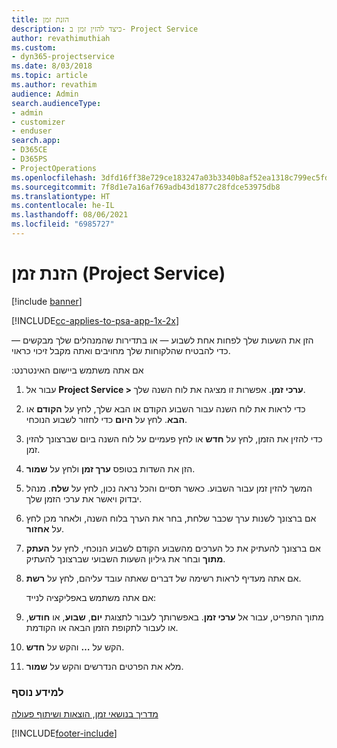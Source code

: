 ```yaml
---
title: הזנת זמן
description: כיצד להזין זמן ב- Project Service
author: revathimuthiah
ms.custom:
- dyn365-projectservice
ms.date: 8/03/2018
ms.topic: article
ms.author: revathim
audience: Admin
search.audienceType:
- admin
- customizer
- enduser
search.app:
- D365CE
- D365PS
- ProjectOperations
ms.openlocfilehash: 3dfd16ff38e729ce183247a03b3340b8af52ea1318c799ec5fd544d7b94086be
ms.sourcegitcommit: 7f8d1e7a16af769adb43d1877c28fdce53975db8
ms.translationtype: HT
ms.contentlocale: he-IL
ms.lasthandoff: 08/06/2021
ms.locfileid: "6985727"
---
```

# <a name="enter-time-project-service"></a>הזנת זמן (Project Service)

[!include [banner](../includes/psa-now-project-operations.md)]

[!INCLUDE[cc-applies-to-psa-app-1x-2x](../includes/cc-applies-to-psa-app-1x-2x.md)]

הזן את השעות שלך לפחות אחת לשבוע — או בתדירות שהמנהלים שלך מבקשים — כדי להבטיח שהלקוחות שלך מחויבים ואתה מקבל זיכוי כראוי.  
  
 אם אתה משתמש ‏‫ביישום האינטרנט:  
  
1. עבור אל **Project Service > ערכי זמן**. אפשרות זו מציגה את לוח השנה שלך.  
  
2. כדי לראות את לוח השנה עבור השבוע הקודם או הבא שלך, לחץ על **הקודם** או **הבא**. לחץ על **היום** כדי לחזור לשבוע הנוכחי.  
  
3. כדי להזין את הזמן, לחץ על **חדש** או לחץ פעמיים על לוח השנה ביום שברצונך להזין זמן.  
  
4. הזן את השדות בטופס **ערך זמן** ולחץ על **שמור**.  
  
5. המשך להזין זמן עבור השבוע. כאשר תסיים והכל נראה נכון, לחץ על **שלח**. מנהל יבדוק ויאשר את ערכי הזמן שלך.  
  
6. אם ברצונך לשנות ערך שכבר שלחת, בחר את הערך בלוח השנה, ולאחר מכן לחץ על **אחזור**.  
  
7. אם ברצונך להעתיק את כל הערכים מהשבוע הקודם לשבוע הנוכחי, לחץ על **העתק מתוך** ובחר את ‏‫גיליון השעות השבועי ‬שברצונך להעתיק.  
  
8. אם אתה מעדיף לראות רשימה של דברים שאתה עובד עליהם, לחץ על **רשת**.  
  
   אם אתה משתמש באפליקציה לנייד:  
  
9. מתוך התפריט, עבור אל **ערכי זמן**.     באפשרותך לעבור לתצוגת **יום**, **שבוע**, או **חודש**, או לעבור לתקופת הזמן הבאה או הקודמת.  
  
10. הקש על **…** והקש על **חדש**.  
  
11. מלא את הפרטים הנדרשים והקש על **שמור**.  
  
### <a name="see-also"></a>למידע נוסף  
 [‏‫מדריך בנושאי זמן, הוצאות ושיתוף פעולה](../psa/time-expense-collaboration-guide.md)


[!INCLUDE[footer-include](../includes/footer-banner.md)]